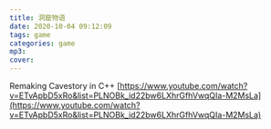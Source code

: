 ```yaml
---
title: 洞窟物语
date: 2020-10-04 09:12:09
tags: game
categories: game
mp3:
cover:
---
```


Remaking Cavestory in C++
[https://www.youtube.com/watch?v=ETvApbD5xRo&list=PLNOBk_id22bw6LXhrGfhVwqQIa-M2MsLa](https://www.youtube.com/watch?v=ETvApbD5xRo&list=PLNOBk_id22bw6LXhrGfhVwqQIa-M2MsLa)
